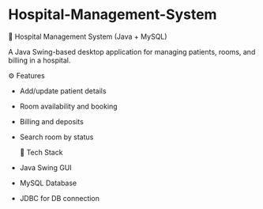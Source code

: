 # Hospital-Management-System

🏥 Hospital Management System (Java + MySQL)

A Java Swing-based desktop application for managing patients, rooms, and billing in a hospital.

⚙️ Features

- Add/update patient details
- Room availability and booking
- Billing and deposits
- Search room by status

  💽 Tech Stack

- Java Swing GUI
- MySQL Database
- JDBC for DB connection

